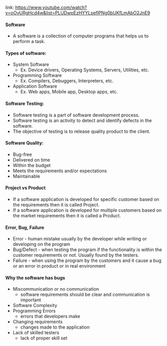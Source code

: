 link: https://www.youtube.com/watch?v=oOvURgHcd4w&list=PLUDwpEzHYYLseflPNg0bUKfLmAbO2JnE9

#### Software
- A software is a collection of computer programs that helps us to perform a task.

#### Types of software:
- System Software
	- Ex. Device drivers, Operating Systems, Servers, Utilities, etc.
- Programming Software
	- Ex. Compilers, Debuggers, Interpreters, etc. 
- Application Software
	- Ex. Web apps, Mobile app, Desktop apps, etc.


#### Software Testing:
- Software testing is a part of software development process.
- Software testing is an activity to detect and identify defects in the software.
- The objective of testing is to release quality product to the client.

#### Software Quality:
- Bug-free
- Delivered on time
- Within the budget
- Meets the requirements and/or expectations
- Maintainable

#### Project vs Product
- If a software application is developed for specific customer based on the requirements then it is called Project.
- If a software application is developed for multiple customers based on the market requirements then it is called a Product.


#### Error, Bug, Failure
- Error - human mistake usually by the developer while writing or developing on the program
- Bug/Defect - when testing the program if the functionality is within the customer requirements or not. Usually found by the testers.
- Failure - when using the program by the customers and it cause a bug or an error in product or in real environment


#### Why the software has bugs
- Miscommunication or no communication
	- software requirements should be clear and communication is important
- Software Complexity
- Programming Errors
	- errors that developers make
- Changing requirements
	- changes made to the application
- Lack of skilled testers
	- lack of proper skill set
